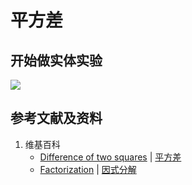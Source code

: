 # 平方差

## 开始做实体实验

![](/images/函数与解析几何/n个未知数和n次幂的等式/因式分解/平方差/1a1.jpg)

## 参考文献及资料

1. 维基百科
	- [Difference of two squares](https://en.wikipedia.org/wiki/Difference_of_two_squares) | [平方差](https://zh.wikipedia.org/wiki/平方差) 
	- [Factorization](https://en.wikipedia.org/wiki/Factorization) | [因式分解](https://zh.wikipedia.org/wiki/因式分解) 